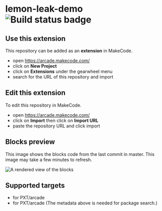 # lemon-leak-demo ![Build status badge](https://github.com/chihinchan/lemon-leak-demo/workflows/MakeCode/badge.svg)



## Use this extension

This repository can be added as an **extension** in MakeCode.

* open https://arcade.makecode.com/
* click on **New Project**
* click on **Extensions** under the gearwheel menu
* search for the URL of this repository and import

## Edit this extension

To edit this repository in MakeCode.

* open https://arcade.makecode.com/
* click on **Import** then click on **Import URL**
* paste the repository URL and click import

## Blocks preview

This image shows the blocks code from the last commit in master.
This image may take a few minutes to refresh.

![A rendered view of the blocks](https://github.com/chihinchan/lemon-leak-demo/raw/master/.makecode/blocks.png)

## Supported targets

* for PXT/arcade
* for PXT/arcade
(The metadata above is needed for package search.)

